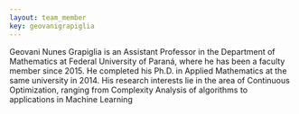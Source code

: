 ```yaml
---
layout: team_member
key: geovanigrapiglia
---
```


Geovani Nunes Grapiglia is an Assistant Professor in the Department of
Mathematics at Federal University of Paraná, where he has been a faculty member
since 2015. He completed his Ph.D. in Applied Mathematics at the same
university in 2014. His research interests lie in the area of Continuous
Optimization, ranging from Complexity Analysis of algorithms to applications in
Machine Learning

